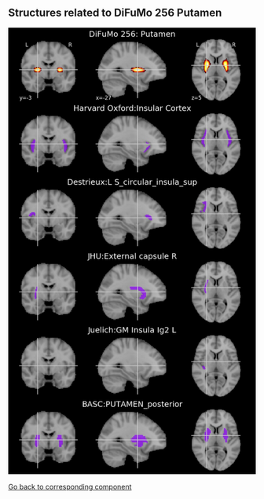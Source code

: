 


## Structures related to DiFuMo 256 Putamen

![224](224.jpg "Structures related to DiFuMo 256 Putamen")

[Go back to corresponding component](https://parietal-inria.github.io/DiFuMo/256/html/224.html)